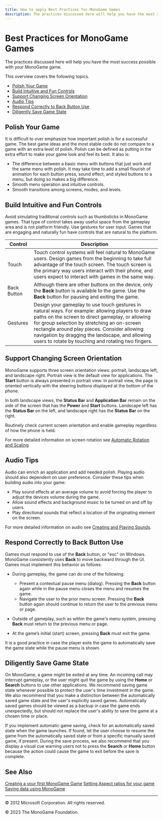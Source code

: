 ```yaml
---
title: How to apply Best Practices for MonoGame Games
description: The practices discussed here will help you have the most success possible with your MonoGame game.
---
```


# Best Practices for MonoGame Games

The practices discussed here will help you have the most success possible with your MonoGame game.

This overview covers the following topics.

* [Polish Your Game](#polish-your-game)
* [Build Intuitive and Fun Controls](#build-intuitive-and-fun-controls)
* [Support Changing Screen Orientation](#support-changing-screen-orientation)
* [Audio Tips](#audio-tips)
* [Respond Correctly to Back Button Use](#respond-correctly-to-back-button-use)
* [Diligently Save Game State](#diligently-save-game-state)

## Polish Your Game

It is difficult to over emphasize how important polish is for a successful game. The best game ideas and the most stable code do not compare to a game with an extra level of polish. Polish can be defined as putting in the extra effort to make your game look and feel its best. It also is:

* The difference between a basic menu with buttons that just work and the same menu with polish. It may take time to add a small flourish of animation for each button press, sound effect, and styled buttons to a menu, but doing so makes a big difference.
* Smooth menu operation and intuitive controls.
* Smooth transitions among screens, modes, and levels.

## Build Intuitive and Fun Controls

Avoid simulating traditional controls such as thumbsticks in MonoGame games. That type of control takes away useful space from the gameplay area and is not platform friendly. Use gestures for user input. Games that are engaging and naturally fun have controls that are natural to the platform.

|Control|Description|
|-|-|
|Touch|Touch control systems will feel natural to MonoGame users. Design games from the beginning to take full advantage of the touch screen. The touch screen is the primary way users interact with their phone, and users expect to interact with games in the same way.|
|Back Button|Although there are other buttons on the device, only the **Back** button is available to the game. Use the **Back** button for pausing and exiting the game.|
|Gestures|Design your gameplay to use touch gestures in natural ways. For example: allowing players to draw paths on the screen to direct gameplay, or allowing for group selection by stretching an on-screen rectangle around play pieces. Consider allowing navigation by dragging the landscape, and allowing users to rotate by touching and rotating two fingers.|

## Support Changing Screen Orientation

MonoGame supports three screen orientation views: portrait, landscape left, and landscape right. Portrait view is the default view for applications. The **Start** button is always presented in portrait view. In portrait view, the page is oriented vertically with the steering buttons displayed at the bottom of the phone.

In both landscape views, the **Status Bar** and **Application Bar** remain on the side of the screen that has the **Power** and **Start** buttons. Landscape left has the **Status Bar** on the left, and landscape right has the **Status Bar** on the right.

Routinely check current screen orientation and enable gameplay regardless of how the phone is held.

For more detailed information on screen rotation see [Automatic Rotation and Scaling](HowTo_AutomaticRotation.md).

## Audio Tips

Audio can enrich an application and add needed polish. Playing audio should also dependent on user preference. Consider these tips when building audio into your game:

* Play sound effects at an average volume to avoid forcing the player to adjust the devices volume during the game.
* Allow sound effects and background music to be turned on and off by users.
* Play directional sounds that reflect a location of the originating element on the screen.

For more detailed information on audio see [Creating and Playing Sounds](../../whatis/WhatIs_Audio.md).

## Respond Correctly to Back Button Use

Games must respond to use of the **Back** button, or "esc" on Windows. MonoGame consistently uses **Back** to move backward through the UI. Games must implement this behavior as follows:

* During gameplay, the game can do one of the following:
  * Present a contextual pause menu (dialog). Pressing the **Back** button again while in the pause menu closes the menu and resumes the game.
  * Navigate the user to the prior menu screen. Pressing the **Back** button again should continue to return the user to the previous menu or page.

* Outside of gameplay, such as within the game's menu system, pressing **Back** must return to the previous menu or page.
* At the game’s initial (start) screen, pressing **Back** must exit the game.

It is a good practice in case the player exits the game to automatically save the game state while the pause menu is shown.

## Diligently Save Game State

On MonoGame, a game might be exited at any time. An incoming call may interrupt gameplay, or the user might quit the game by using the **Home** or **Search** buttons to use other applications. We recommend saving game state whenever possible to protect the user's time investment in the game. We also recommend that you make a distinction between the automatically saved game state and the user's explicitly saved games. Automatically saved games should be viewed as a backup in case the game ends unexpectedly, but should not replace the user's ability to save the game at a chosen time or place.

If you implement automatic game saving, check for an automatically saved state when the game launches. If found, let the user choose to resume the game from the automatically saved state or from a specific manually saved game, if present. During the save process, we also recommend that you display a visual cue warning users not to press the **Search** or **Home** button because the action could cause the game to exit before the save is complete.

## See Also

[Creating a your first MonoGame Game](https://monogame.net/articles/getting_started/index.html)
[Setting Aspect ratios for your game](./graphics/HowTo_AspectRatio.md)  
[Saving data using MonoGame](HowTo_SaveData.md)  

---

© 2012 Microsoft Corporation. All rights reserved.  

© 2023 The MonoGame Foundation.
